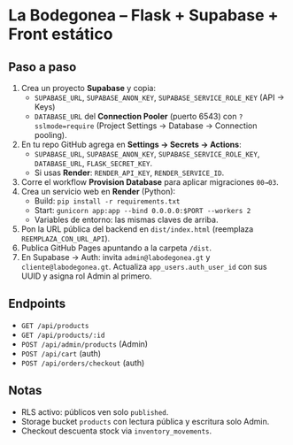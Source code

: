 # La Bodegonea – Flask + Supabase + Front estático

## Paso a paso
1. Crea un proyecto **Supabase** y copia:
   - `SUPABASE_URL`, `SUPABASE_ANON_KEY`, `SUPABASE_SERVICE_ROLE_KEY` (API → Keys)
   - `DATABASE_URL` del **Connection Pooler** (puerto 6543) con `?sslmode=require` (Project Settings → Database → Connection pooling).
2. En tu repo GitHub agrega en **Settings → Secrets → Actions**:
   - `SUPABASE_URL`, `SUPABASE_ANON_KEY`, `SUPABASE_SERVICE_ROLE_KEY`, `DATABASE_URL`, `FLASK_SECRET_KEY`.
   - Si usas **Render**: `RENDER_API_KEY`, `RENDER_SERVICE_ID`.
3. Corre el workflow **Provision Database** para aplicar migraciones `00→03`.
4. Crea un servicio web en **Render** (Python):
   - Build: `pip install -r requirements.txt`
   - Start: `gunicorn app:app --bind 0.0.0.0:$PORT --workers 2`
   - Variables de entorno: las mismas claves de arriba.
5. Pon la URL pública del backend en `dist/index.html` (reemplaza `REEMPLAZA_CON_URL_API`).
6. Publica GitHub Pages apuntando a la carpeta `/dist`.
7. En Supabase → Auth: invita `admin@labodegonea.gt` y `cliente@labodegonea.gt`. Actualiza `app_users.auth_user_id` con sus UUID y asigna rol Admin al primero.

## Endpoints
- `GET /api/products`
- `GET /api/products/:id`
- `POST /api/admin/products` (Admin)
- `POST /api/cart` (auth)
- `POST /api/orders/checkout` (auth)

## Notas
- RLS activo: públicos ven solo `published`.
- Storage bucket `products` con lectura pública y escritura solo Admin.
- Checkout descuenta stock via `inventory_movements`.
